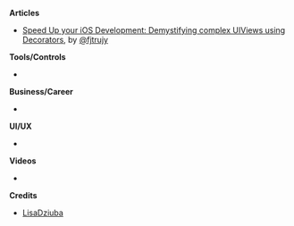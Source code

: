 
**Articles**

* [Speed Up your iOS Development: Demystifying complex UIViews using Decorators](https://medium.com/flawless-app-stories/speed-up-your-ios-development-demystifying-complex-uiviews-using-decorators-866d36279166), by [@fjtrujy](https://twitter.com/fjtrujy)

**Tools/Controls**

* 

**Business/Career**

* 

**UI/UX**

* 

**Videos**

*

**Credits**

*  [LisaDziuba](https://github.com/lisadziuba)
